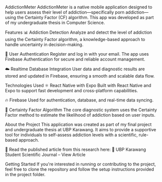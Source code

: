 AddictionMeter
AddictionMeter is a native mobile application designed to help users assess their level of addiction—specifically porn addiction—using the Certainty Factor (CF) algorithm. This app was developed as part of my undergraduate thesis in Computer Science.

Features
📊 Addiction Detection
Analyze and detect the level of addiction using the Certainty Factor algorithm, a knowledge-based approach to handle uncertainty in decision-making.

🔐 User Authentication
Register and log in with your email. The app uses Firebase Authentication for secure and reliable account management.

☁️ Realtime Database Integration
User data and diagnostic results are stored and updated in Firebase, ensuring a smooth and scalable data flow.

Technologies Used
⚛️ React Native with Expo
Built with React Native and Expo to support fast development and cross-platform capabilities.

🔥 Firebase
Used for authentication, database, and real-time data syncing.

🧠 Certainty Factor Algorithm
The core diagnostic system uses the Certainty Factor method to estimate the likelihood of addiction based on user inputs.

About the Project
This application was created as part of my final project and undergraduate thesis at UBP Karawang. It aims to provide a supportive tool for individuals to self-assess addiction levels with a scientific, rule-based approach.

📰 Read the published article from this research here:
📄 UBP Karawang Student Scientific Journal – View Article

Getting Started
If you're interested in running or contributing to the project, feel free to clone the repository and follow the setup instructions provided in the project folder.
